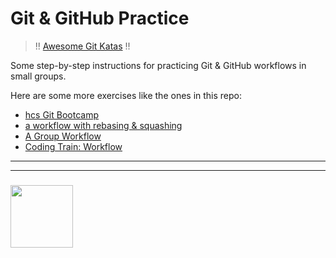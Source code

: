 # Git & GitHub Practice

> !! [Awesome Git Katas](https://github.com/praqma-training/git-katas) !!

Some step-by-step instructions for practicing Git & GitHub workflows in small groups.

Here are some more exercises like the ones in this repo:
* [hcs Git Bootcamp](https://github.com/hcs/bootcamp-git/wiki)
* [a workflow with rebasing & squashing](https://gist.github.com/colinsurprenant/9b081958b50cfecc210c)
* [A Group Workflow](https://medium.com/@swinkler/git-workflow-explained-a-step-by-step-guide-83c1c9247f03)
* [Coding Train: Workflow](https://www.youtube.com/watch?v=_sLgRBrZh6o)

___
___
### <a href="https://hackyourfuture.be" target="_blank"><img src="https://user-images.githubusercontent.com/18554853/63941625-4c7c3d00-ca6c-11e9-9a76-8d5e3632fe70.jpg" width="100" height="100"></img></a>
